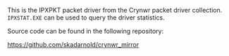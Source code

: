 This is the IPXPKT packet driver from the Crynwr packet driver collection.
`IPXSTAT.EXE` can be used to query the driver statistics.

Source code can be found in the following repository:

https://github.com/skadarnold/crynwr_mirror

